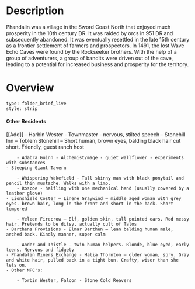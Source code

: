 # Description
Phandalin was a village in the Sword Coast North that enjoyed much prosperity in the 10th century DR. It was raided by orcs in 951 DR and subsequently abandoned. It was eventually resettled in the late 15th century as a frontier settlement of farmers and prospectors. In 1491, the lost Wave Echo Caves were found by the Rockseeker brothers. With the help of a group of adventurers, a group of bandits were driven out of the cave, leading to a potential for increased business and prosperity for the territory.
# Overview
 
```ccard
type: folder_brief_live
style: strip
```

#### Other Residents

[[Add]] - Harbin Wester - Townmaster - nervous, stilted speech
    - Stonehill Inn – Toblem Stonehill – Short human, brown eyes, balding black hair cut short. Friendly, guest ranch host
        
        - Adabra Guinn - Alchemist/mage - quiet wallflower - experiments with substances
    - Sleeping Giant Tavern
        
        - Whispering Wakefield - Tall skinny man with black ponytail and pencil thin mustache. Walks with a limp.
        - Roscoe - halfling with one mechanical hand (usually covered by a leather glove)
    - Lionshield Coster – Linene Graywind – middle aged woman with grey eyes. brown hair, long in the front and short in the back. Short tempered
        
        - Veleen Firecrow – Elf, golden skin, tall pointed ears. Red messy hair. Pretends to be ditsy, actually cult of Talos
    - Barthens Provisions - Elmar Barthen – lean balding human male, arched back. Kindly manner, super calm
        
        - Ander and Thistle – twin human helpers. Blonde, blue eyed, early teens. Nervous and fidgety
    - Phandalin Miners Exchange - Halia Thornton – older woman, spry. Gray and white hair, pulled back in a tight bun. Crafty, wiser than she lets on.
    - Other NPC's:
        
        - Torbin Wester, Falcon - Stone Cold Reavers